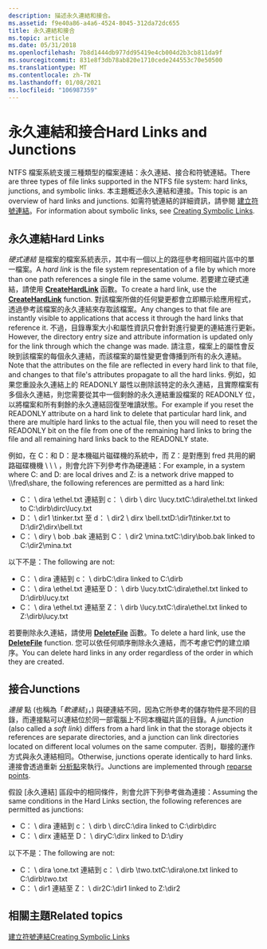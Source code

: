 ```yaml
---
description: 描述永久連結和接合。
ms.assetid: f9e40a86-a4a6-4524-8045-312da72dc655
title: 永久連結和接合
ms.topic: article
ms.date: 05/31/2018
ms.openlocfilehash: 7b8d1444db977dd95419e4cb004d2b3cb811da9f
ms.sourcegitcommit: 831e8f3db78ab820e1710cede244553c70e50500
ms.translationtype: MT
ms.contentlocale: zh-TW
ms.lasthandoff: 01/08/2021
ms.locfileid: "106987359"
---
```

# <a name="hard-links-and-junctions"></a><span data-ttu-id="803d9-103">永久連結和接合</span><span class="sxs-lookup"><span data-stu-id="803d9-103">Hard Links and Junctions</span></span>

<span data-ttu-id="803d9-104">NTFS 檔案系統支援三種類型的檔案連結：永久連結、接合和符號連結。</span><span class="sxs-lookup"><span data-stu-id="803d9-104">There are three types of file links supported in the NTFS file system: hard links, junctions, and symbolic links.</span></span> <span data-ttu-id="803d9-105">本主題概述永久連結和連接。</span><span class="sxs-lookup"><span data-stu-id="803d9-105">This topic is an overview of hard links and junctions.</span></span> <span data-ttu-id="803d9-106">如需符號連結的詳細資訊，請參閱 [建立符號連結](creating-symbolic-links.md)。</span><span class="sxs-lookup"><span data-stu-id="803d9-106">For information about symbolic links, see [Creating Symbolic Links](creating-symbolic-links.md).</span></span>

## <a name="hard-links"></a><span data-ttu-id="803d9-107">永久連結</span><span class="sxs-lookup"><span data-stu-id="803d9-107">Hard Links</span></span>

<span data-ttu-id="803d9-108">*硬式連結* 是檔案的檔案系統表示，其中有一個以上的路徑參考相同磁片區中的單一檔案。</span><span class="sxs-lookup"><span data-stu-id="803d9-108">A *hard link* is the file system representation of a file by which more than one path references a single file in the same volume.</span></span> <span data-ttu-id="803d9-109">若要建立硬式連結，請使用 [**CreateHardLink**](/windows/desktop/api/WinBase/nf-winbase-createhardlinka) 函數。</span><span class="sxs-lookup"><span data-stu-id="803d9-109">To create a hard link, use the [**CreateHardLink**](/windows/desktop/api/WinBase/nf-winbase-createhardlinka) function.</span></span> <span data-ttu-id="803d9-110">對該檔案所做的任何變更都會立即顯示給應用程式，透過參考該檔案的永久連結來存取該檔案。</span><span class="sxs-lookup"><span data-stu-id="803d9-110">Any changes to that file are instantly visible to applications that access it through the hard links that reference it.</span></span> <span data-ttu-id="803d9-111">不過，目錄專案大小和屬性資訊只會針對進行變更的連結進行更新。</span><span class="sxs-lookup"><span data-stu-id="803d9-111">However, the directory entry size and attribute information is updated only for the link through which the change was made.</span></span> <span data-ttu-id="803d9-112">請注意，檔案上的屬性會反映到該檔案的每個永久連結，而該檔案的屬性變更會傳播到所有的永久連結。</span><span class="sxs-lookup"><span data-stu-id="803d9-112">Note that the attributes on the file are reflected in every hard link to that file, and changes to that file's attributes propagate to all the hard links.</span></span> <span data-ttu-id="803d9-113">例如，如果您重設永久連結上的 READONLY 屬性以刪除該特定的永久連結，且實際檔案有多個永久連結，則您需要從其中一個剩餘的永久連結重設檔案的 READONLY 位，以將檔案和所有剩餘的永久連結回復至唯讀狀態。</span><span class="sxs-lookup"><span data-stu-id="803d9-113">For example if you reset the READONLY attribute on a hard link to delete that particular hard link, and there are multiple hard links to the actual file, then you will need to reset the READONLY bit on the file from one of the remaining hard links to bring the file and all remaining hard links back to the READONLY state.</span></span>

<span data-ttu-id="803d9-114">例如，在 C：和 D：是本機磁片磁碟機的系統中，而 Z：是對應到 fred 共用的網路磁碟機機 \\ \\ \\ ，則會允許下列參考作為硬連結：</span><span class="sxs-lookup"><span data-stu-id="803d9-114">For example, in a system where C: and D: are local drives and Z: is a network drive mapped to \\\\fred\\share, the following references are permitted as a hard link:</span></span>

-   <span data-ttu-id="803d9-115">C： \\ dira \\ethel.txt 連結到 c： \\ dirb \\ dirc \\lucy.txt</span><span class="sxs-lookup"><span data-stu-id="803d9-115">C:\\dira\\ethel.txt linked to C:\\dirb\\dirc\\lucy.txt</span></span>
-   <span data-ttu-id="803d9-116">D： \\ dir1 \\tinker.txt 至 d： \\ dir2 \\ dirx \\bell.txt</span><span class="sxs-lookup"><span data-stu-id="803d9-116">D:\\dir1\\tinker.txt to D:\\dir2\\dirx\\bell.txt</span></span>
-   <span data-ttu-id="803d9-117">C： \\ diry \\ bob .bak 連結到 C： \\ dir2 \\mina.txt</span><span class="sxs-lookup"><span data-stu-id="803d9-117">C:\\diry\\bob.bak linked to C:\\dir2\\mina.txt</span></span>

<span data-ttu-id="803d9-118">以下不是：</span><span class="sxs-lookup"><span data-stu-id="803d9-118">The following are not:</span></span>

-   <span data-ttu-id="803d9-119">C： \\ dira 連結到 c： \\ dirb</span><span class="sxs-lookup"><span data-stu-id="803d9-119">C:\\dira linked to C:\\dirb</span></span>
-   <span data-ttu-id="803d9-120">C： \\ dira \\ethel.txt 連結至 D： \\ dirb \\lucy.txt</span><span class="sxs-lookup"><span data-stu-id="803d9-120">C:\\dira\\ethel.txt linked to D:\\dirb\\lucy.txt</span></span>
-   <span data-ttu-id="803d9-121">C： \\ dira \\ethel.txt 連結至 Z： \\ dirb \\lucy.txt</span><span class="sxs-lookup"><span data-stu-id="803d9-121">C:\\dira\\ethel.txt linked to Z:\\dirb\\lucy.txt</span></span>

<span data-ttu-id="803d9-122">若要刪除永久連結，請使用 [**DeleteFile**](/windows/desktop/api/FileAPI/nf-fileapi-deletefilea) 函數。</span><span class="sxs-lookup"><span data-stu-id="803d9-122">To delete a hard link, use the [**DeleteFile**](/windows/desktop/api/FileAPI/nf-fileapi-deletefilea) function.</span></span> <span data-ttu-id="803d9-123">您可以依任何順序刪除永久連結，而不考慮它們的建立順序。</span><span class="sxs-lookup"><span data-stu-id="803d9-123">You can delete hard links in any order regardless of the order in which they are created.</span></span>

## <a name="junctions"></a><span data-ttu-id="803d9-124">接合</span><span class="sxs-lookup"><span data-stu-id="803d9-124">Junctions</span></span>

<span data-ttu-id="803d9-125">*連接* 點 (也稱為「*軟連結*」，) 與硬連結不同，因為它所參考的儲存物件是不同的目錄，而連接點可以連結位於同一部電腦上不同本機磁片區的目錄。</span><span class="sxs-lookup"><span data-stu-id="803d9-125">A *junction* (also called a *soft link*) differs from a hard link in that the storage objects it references are separate directories, and a junction can link directories located on different local volumes on the same computer.</span></span> <span data-ttu-id="803d9-126">否則，聯接的運作方式與永久連結相同。</span><span class="sxs-lookup"><span data-stu-id="803d9-126">Otherwise, junctions operate identically to hard links.</span></span> <span data-ttu-id="803d9-127">連接會透過重新 [分析點](reparse-points.md)來執行。</span><span class="sxs-lookup"><span data-stu-id="803d9-127">Junctions are implemented through [reparse points](reparse-points.md).</span></span>

<span data-ttu-id="803d9-128">假設 [永久連結] 區段中的相同條件，則會允許下列參考做為連接：</span><span class="sxs-lookup"><span data-stu-id="803d9-128">Assuming the same conditions in the Hard Links section, the following references are permitted as junctions:</span></span>

-   <span data-ttu-id="803d9-129">C： \\ dira 連結到 c： \\ dirb \\ dirc</span><span class="sxs-lookup"><span data-stu-id="803d9-129">C:\\dira linked to C:\\dirb\\dirc</span></span>
-   <span data-ttu-id="803d9-130">C： \\ dirx 連結至 D： \\ diry</span><span class="sxs-lookup"><span data-stu-id="803d9-130">C:\\dirx linked to D:\\diry</span></span>

<span data-ttu-id="803d9-131">以下不是：</span><span class="sxs-lookup"><span data-stu-id="803d9-131">The following are not:</span></span>

-   <span data-ttu-id="803d9-132">C： \\ dira \\one.txt 連結到 c： \\ dirb \\two.txt</span><span class="sxs-lookup"><span data-stu-id="803d9-132">C:\\dira\\one.txt linked to C:\\dirb\\two.txt</span></span>
-   <span data-ttu-id="803d9-133">C： \\ dir1 連結至 Z： \\ dir2</span><span class="sxs-lookup"><span data-stu-id="803d9-133">C:\\dir1 linked to Z:\\dir2</span></span>

## <a name="related-topics"></a><span data-ttu-id="803d9-134">相關主題</span><span class="sxs-lookup"><span data-stu-id="803d9-134">Related topics</span></span>

<dl> <dt>

[<span data-ttu-id="803d9-135">建立符號連結</span><span class="sxs-lookup"><span data-stu-id="803d9-135">Creating Symbolic Links</span></span>](creating-symbolic-links.md)
</dt> </dl>

 

 



